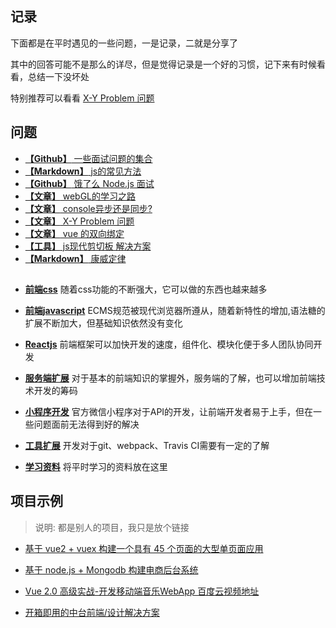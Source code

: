 ## 记录

  下面都是在平时遇见的一些问题，一是记录，二就是分享了

  其中的回答可能不是那么的详尽，但是觉得记录是一个好的习惯，记下来有时候看看，总结一下没坏处

  特别推荐可以看看 [X-Y Problem 问题](https://coolshell.cn/articles/10804.html)

## 问题
* [**【Github】** 一些面试问题的集合](https://github.com/EastSummer/wheel_marking/blob/master/question.md)
* [**【Markdown】** js的常见方法](./js/js的常见方法.md)
* [**【Github】** 饿了么 Node.js 面试](https://github.com/ElemeFE/node-interview/tree/master/sections/zh-cn)
* [**【文章】** webGL的学习之路](https://blog.csdn.net/column/details/webgl.html?&page=2)
* [**【文章】** console异步还是同步?](https://blog.csdn.net/tingyugetc11/article/details/77569010)
* [**【文章】** X-Y Problem 问题](https://coolshell.cn/articles/10804.html)
* [**【文章】** vue 的双向绑定](https://www.cnblogs.com/kidney/p/6052935.html?utm_source=gold_browser_extension)
* [**【工具】** js现代剪切板 解决方案](https://github.com/zenorocha/clipboard.js/)
* [**【Markdown】** 康威定律](./other/康威定律.md)


## 

* **[前端css](./css)** 随着css功能的不断强大，它可以做的东西也越来越多

* **[前端javascript](./js)** ECMS规范被现代浏览器所遵从，随着新特性的增加,语法糖的扩展不断加大，但基础知识依然没有变化

* **[Reactjs](./frame)** 前端框架可以加快开发的速度，组件化、模块化便于多人团队协同开发

* **[服务端扩展](./server)** 对于基本的前端知识的掌握外，服务端的了解，也可以增加前端技术开发的筹码

* **[小程序开发](./other/wxsapp)** 官方微信小程序对于API的开发，让前端开发者易于上手，但在一些问题面前无法得到好的解决

* **[工具扩展](./other/devTool)** 开发对于git、webpack、Travis CI需要有一定的了解

* **[学习资料](./other/learn)** 将平时学习的资料放在这里

## 项目示例
> 说明: 都是别人的项目，我只是放个链接

* [基于 vue2 + vuex 构建一个具有 45 个页面的大型单页面应用][30]
* [基于 node.js + Mongodb 构建电商后台系统][31]
* [Vue 2.0 高级实战-开发移动端音乐WebApp 百度云视频地址][32]
* [开箱即用的中台前端/设计解决方案](https://pro.ant.design/)

  [30]: https://github.com/bailicangdu/vue2-elm
  [31]: https://github.com/bailicangdu/node-elm
  [32]: https://pan.baidu.com/s/1geQIWHt?qq-pf-to=pcqq.group&errno=0&errmsg=Auth%20Login%20Sucess&&bduss=&ssnerror=0#list/path=%2FVue%202.0%20%E9%AB%98%E7%BA%A7%E5%AE%9E%E6%88%98-%E5%BC%80%E5%8F%91%E7%A7%BB%E5%8A%A8%E7%AB%AF%E9%9F%B3%E4%B9%90WebApp
